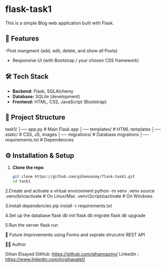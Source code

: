 # flask-task1
This is a simple Blog web application built with Flask.

## 🚀 Features
-Post mangment (add, edit, delete, and show all Posts)
- Responsive UI (with Bootstrap / your chosen CSS framework)

## 🛠️ Tech Stack
- **Backend:** Flask, SQLAlchemy
- **Database:** SQLite (development)
- **Frontend:** HTML, CSS, JavaScript (Bootstrap)

## 📂 Project Structure
task1/
│── app.py # Main Flask app
│── templates/ # HTML templates
│── static/ # CSS, JS, images
│── migrations/ # Database migrations
│── requirements.txt # Dependencies

## ⚙️ Installation & Setup

1. **Clone the repo**
    ```bash
   git clone https://github.com/gihannazmy/flask-task1.git
   cd task1

2.Create and activate a virtual environment
  python -m venv .venv
  source .venv/bin/activate   # On Linux/Mac
  .venv\Scripts\activate      # On Windows

3.Install dependencies
  pip install -r requirements.txt

4.Set up the database
  flask db init
  flask db migrate
  flask db upgrade

5.Run the server
  flask run


📝 Future Improvements
  using Forms and seprate strucutre
  REST API


👩‍💻 Author

Gihan Elsayed
GitHub :https://github.com/gihannazmy/
Linkedin  : https://www.linkedin.com/in/gihanatef/
